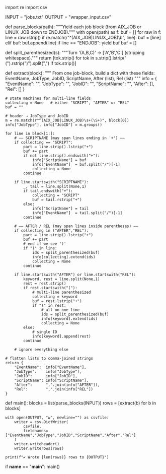 import re
import csv

INPUT  = "jobs.txt"
OUTPUT = "wrapper_input.csv"

def parse_blocks(path):
    """Yield each job block (from AIX_JOB or LINUX_JOB down to ENDJOB)."""
    with open(path) as f:
        buf = []
        for raw in f:
            line = raw.rstrip()
            if re.match(r"^(AIX_JOB|LINUX_JOB)\b", line):
                buf = [line]
            elif buf:
                buf.append(line)
                if line == "ENDJOB":
                    yield buf
                    buf = []

def split_parenthesized(s):
    """Turn '(A,B,C)' → ['A','B','C'] (stripping whitespace)."""
    return [tok.strip() 
            for tok in s.strip().lstrip("(").rstrip(")").split(",") 
            if tok.strip()]

def extract(block):
    """
    From one job-block, build a dict with these fields:
      EventName, JobType, JobID, ScriptName, After (list), Rel (list)
    """
    info = {
        "EventName":  "",
        "JobType":    "",
        "JobID":      "",
        "ScriptName": "",
        "After":      [],
        "Rel":        []
    }

    # state machines for multi-line fields
    collecting = None   # either "SCRIPT", "AFTER" or "REL"
    buf = ""

    # header → JobType and JobID
    m = re.match(r"^(AIX_JOB|LINUX_JOB)\s+(\S+)", block[0])
    info["JobType"], info["JobID"] = m.groups()

    for line in block[1:]:
        # —— SCRIPTNAME (may span lines ending in '+') ——
        if collecting == "SCRIPT":
            part = line.strip().lstrip("+")
            buf += part
            if not line.strip().endswith("+"):
                info["ScriptName"] = buf
                info["EventName"]  = buf.split("/")[-1]
                collecting = None
            continue

        if line.startswith("SCRIPTNAME"):
            _, tail = line.split(None,1)
            if tail.endswith("+"):
                collecting = "SCRIPT"
                buf = tail.rstrip("+")
            else:
                info["ScriptName"] = tail
                info["EventName"]  = tail.split("/")[-1]
            continue

        # —— AFTER / REL (may span lines inside parentheses) ——
        if collecting in ("AFTER","REL"):
            part = line.strip().lstrip("+")
            buf += part
            # end if we see ')'
            if ")" in line:
                ids = split_parenthesized(buf)
                info[collecting].extend(ids)
                collecting = None
            continue

        if line.startswith("AFTER") or line.startswith("REL"):
            keyword, rest = line.split(None,1)
            rest = rest.strip()
            if rest.startswith("("):
                # multi-line parenthesized
                collecting = keyword
                buf = rest.lstrip("+")
                if ")" in rest:
                    # all on one line
                    ids = split_parenthesized(buf)
                    info[keyword].extend(ids)
                    collecting = None
            else:
                # single ID
                info[keyword].append(rest)
            continue

        # ignore everything else

    # flatten lists to comma-joined strings
    return {
        "EventName":  info["EventName"],
        "JobType":    info["JobType"],
        "JobID":      info["JobID"],
        "ScriptName": info["ScriptName"],
        "After":      ",".join(info["AFTER"]),
        "Rel":        ",".join(info["REL"])
    }

def main():
    blocks = list(parse_blocks(INPUT))
    rows   = [extract(b) for b in blocks]

    with open(OUTPUT, "w", newline="") as csvfile:
        writer = csv.DictWriter(
            csvfile,
            fieldnames=["EventName","JobType","JobID","ScriptName","After","Rel"]
        )
        writer.writeheader()
        writer.writerows(rows)

    print(f"✔ Wrote {len(rows)} rows to {OUTPUT}")

if __name__ == "__main__":
    main()
